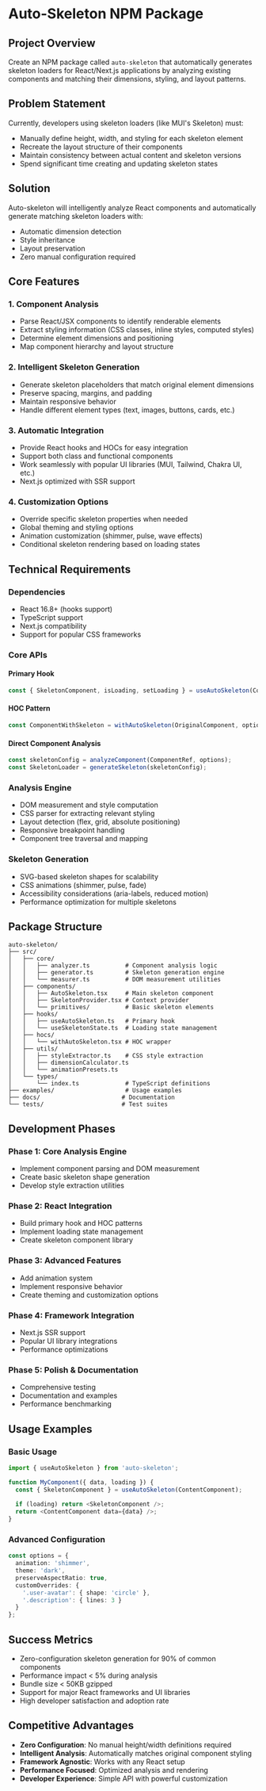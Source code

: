 # Auto-Skeleton NPM Package

## Project Overview

Create an NPM package called `auto-skeleton` that automatically generates skeleton loaders for React/Next.js applications by analyzing existing components and matching their dimensions, styling, and layout patterns.

## Problem Statement

Currently, developers using skeleton loaders (like MUI's Skeleton) must:
- Manually define height, width, and styling for each skeleton element
- Recreate the layout structure of their components
- Maintain consistency between actual content and skeleton versions
- Spend significant time creating and updating skeleton states

## Solution

Auto-skeleton will intelligently analyze React components and automatically generate matching skeleton loaders with:
- Automatic dimension detection
- Style inheritance
- Layout preservation
- Zero manual configuration required

## Core Features

### 1. Component Analysis
- Parse React/JSX components to identify renderable elements
- Extract styling information (CSS classes, inline styles, computed styles)
- Determine element dimensions and positioning
- Map component hierarchy and layout structure

### 2. Intelligent Skeleton Generation
- Generate skeleton placeholders that match original element dimensions
- Preserve spacing, margins, and padding
- Maintain responsive behavior
- Handle different element types (text, images, buttons, cards, etc.)

### 3. Automatic Integration
- Provide React hooks and HOCs for easy integration
- Support both class and functional components
- Work seamlessly with popular UI libraries (MUI, Tailwind, Chakra UI, etc.)
- Next.js optimized with SSR support

### 4. Customization Options
- Override specific skeleton properties when needed
- Global theming and styling options
- Animation customization (shimmer, pulse, wave effects)
- Conditional skeleton rendering based on loading states

## Technical Requirements

### Dependencies
- React 16.8+ (hooks support)
- TypeScript support
- Next.js compatibility
- Support for popular CSS frameworks

### Core APIs

#### Primary Hook
```typescript
const { SkeletonComponent, isLoading, setLoading } = useAutoSkeleton(ComponentToAnalyze, options);
```

#### HOC Pattern
```typescript
const ComponentWithSkeleton = withAutoSkeleton(OriginalComponent, options);
```

#### Direct Component Analysis
```typescript
const skeletonConfig = analyzeComponent(ComponentRef, options);
const SkeletonLoader = generateSkeleton(skeletonConfig);
```

### Analysis Engine
- DOM measurement and style computation
- CSS parser for extracting relevant styling
- Layout detection (flex, grid, absolute positioning)
- Responsive breakpoint handling
- Component tree traversal and mapping

### Skeleton Generation
- SVG-based skeleton shapes for scalability
- CSS animations (shimmer, pulse, fade)
- Accessibility considerations (aria-labels, reduced motion)
- Performance optimization for multiple skeletons

## Package Structure

```
auto-skeleton/
├── src/
│   ├── core/
│   │   ├── analyzer.ts          # Component analysis logic
│   │   ├── generator.ts         # Skeleton generation engine
│   │   └── measurer.ts          # DOM measurement utilities
│   ├── components/
│   │   ├── AutoSkeleton.tsx     # Main skeleton component
│   │   ├── SkeletonProvider.tsx # Context provider
│   │   └── primitives/          # Basic skeleton elements
│   ├── hooks/
│   │   ├── useAutoSkeleton.ts   # Primary hook
│   │   └── useSkeletonState.ts  # Loading state management
│   ├── hocs/
│   │   └── withAutoSkeleton.tsx # HOC wrapper
│   ├── utils/
│   │   ├── styleExtractor.ts    # CSS style extraction
│   │   ├── dimensionCalculator.ts
│   │   └── animationPresets.ts
│   └── types/
│       └── index.ts             # TypeScript definitions
├── examples/                    # Usage examples
├── docs/                       # Documentation
└── tests/                      # Test suites
```

## Development Phases

### Phase 1: Core Analysis Engine
- Implement component parsing and DOM measurement
- Create basic skeleton shape generation
- Develop style extraction utilities

### Phase 2: React Integration
- Build primary hook and HOC patterns
- Implement loading state management
- Create skeleton component library

### Phase 3: Advanced Features
- Add animation system
- Implement responsive behavior
- Create theming and customization options

### Phase 4: Framework Integration
- Next.js SSR support
- Popular UI library integrations
- Performance optimizations

### Phase 5: Polish & Documentation
- Comprehensive testing
- Documentation and examples
- Performance benchmarking

## Usage Examples

### Basic Usage
```typescript
import { useAutoSkeleton } from 'auto-skeleton';

function MyComponent({ data, loading }) {
  const { SkeletonComponent } = useAutoSkeleton(ContentComponent);
  
  if (loading) return <SkeletonComponent />;
  return <ContentComponent data={data} />;
}
```

### Advanced Configuration
```typescript
const options = {
  animation: 'shimmer',
  theme: 'dark',
  preserveAspectRatio: true,
  customOverrides: {
    '.user-avatar': { shape: 'circle' },
    '.description': { lines: 3 }
  }
};
```

## Success Metrics
- Zero-configuration skeleton generation for 90% of common components
- Performance impact < 5% during analysis
- Bundle size < 50KB gzipped
- Support for major React frameworks and UI libraries
- High developer satisfaction and adoption rate

## Competitive Advantages
- **Zero Configuration**: No manual height/width definitions required
- **Intelligent Analysis**: Automatically matches original component styling
- **Framework Agnostic**: Works with any React setup
- **Performance Focused**: Optimized analysis and rendering
- **Developer Experience**: Simple API with powerful customization